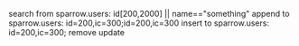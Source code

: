 search from sparrow.users: id[200,2000] || name=="something"
append   to sparrow.users: id=200,ic=300;id=200,ic=300
insert   to sparrow.users: id=200,ic=300;
remove
update
